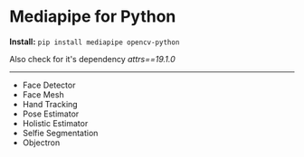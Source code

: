 # Mediapipe for Python
**Install:** `pip install mediapipe opencv-python`

Also check for it's dependency _attrs==19.1.0_

---

- Face Detector
- Face Mesh 
- Hand Tracking
- Pose Estimator
- Holistic Estimator
- Selfie Segmentation 
- Objectron 
